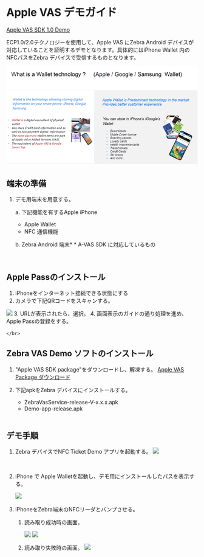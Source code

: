 # Apple VAS デモガイド


[Apple VAS SDK 1.0 Demo](https://techdocs.zebra.com/nfc-vas/1-0/guide/demo/)

ECP1.0/2.0テクノロジーを使用して、Apple VAS にZebra Android デバイスが対応していることを証明するデモとなります。具体的にはiPhone Wallet 内のNFCパスをZebra デバイスで受信するものとなります。
        </br>


![Alt text](image.png)




## 端末の準備

1. デモ用端末を用意する。


   a. 下記機能を有するApple iPhone
      - Apple Wallet 
      - NFC 通信機能
  
   b. Zebra Android 端末*
      \* A-VAS SDK に対応しているもの

    </br>

## Apple Passのインストール

1. iPhoneをインターネット接続できる状態にする
2. カメラで下記QRコードをスキャンする。
<img src="https://techdocs.zebra.com/nfc-vas/1-0/guide/demo/qrcode.jpg" width="30%">
3. URLが表示されたら、選択。
4. 画面表示のガイドの通り処理を進め、Apple Passの登録をする。

    </br>

## Zebra VAS Demo ソフトのインストール

1. "Apple VAS SDK package"をダウンロードし、解凍する。
    [Apple VAS Package ダウンロード](https://www.zebra.com/us/en/support-downloads/software/developer-tools/value-added-services-sdk.html)

1.  下記apkをZebra デバイスにインストールする。

    - ZebraVasService-release-V-x.x.x.apk
    - Demo-app-release.apk
  
    </br>

## デモ手順

1. Zebra デバイスでNFC Ticket Demo アプリを起動する。
   <img src="https://techdocs.zebra.com/nfc-vas/1-0/guide/demo/app-main-screen.png" width="30%">

    </br>

2. iPhone で Apple Walletを起動し、デモ用にインストールしたパスを表示する。

    <img src="https://techdocs.zebra.com/nfc-vas/1-0/guide/demo/ios-demo-1.jpg" width="30%">

    </br>

3. iPhoneをZebra端末のNFCリーダとバンプさせる。

   1. 読み取り成功時の画面。

        <img src="https://techdocs.zebra.com/nfc-vas/1-0/guide/demo/read-success.png" width="30%">
        <img src="https://techdocs.zebra.com/nfc-vas/1-0/guide/demo/ios-demo-2.jpg" width="23%">

        </br>

    1. 読み取り失敗時の画面。
        <img src="https://techdocs.zebra.com/nfc-vas/1-0/guide/demo/read-fail.png" width="30%">

